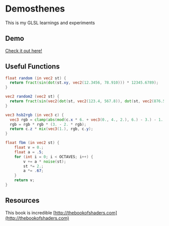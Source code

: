 # Demosthenes

This is my GLSL learnings and experiments

## Demo

[Check it out here!](https://benji6.github.io/demosthenes)


## Useful Functions

```glsl
float random (in vec2 st) {
  return fract(sin(dot(st.xy, vec2(12.3456, 78.910))) * 12345.6789);
}
```

```glsl
vec2 random2 (vec2 st) {
  return fract(sin(vec2(dot(st, vec2(123.4, 567.8)), dot(st, vec2(876.5, 432.1)))) * 123456.789);
}
```

```glsl
vec3 hsb2rgb (in vec3 c) {
  vec3 rgb = clamp(abs(mod(c.x * 6. + vec3(0., 4., 2.), 6.) - 3.) - 1., 0., 1.);
  rgb = rgb * rgb * (3. - 2. * rgb);
  return c.z * mix(vec3(1.), rgb, c.y);
}
```

```glsl
float fbm (in vec2 st) {
    float v = 0.;
    float a = .5;
    for (int i = 0; i < OCTAVES; i++) {
        v += a * noise(st);
        st *= 2.;
        a *= .67;
    }
    return v;
}
```

## Resources

This book is incredible [http://thebookofshaders.com](http://thebookofshaders.com)
